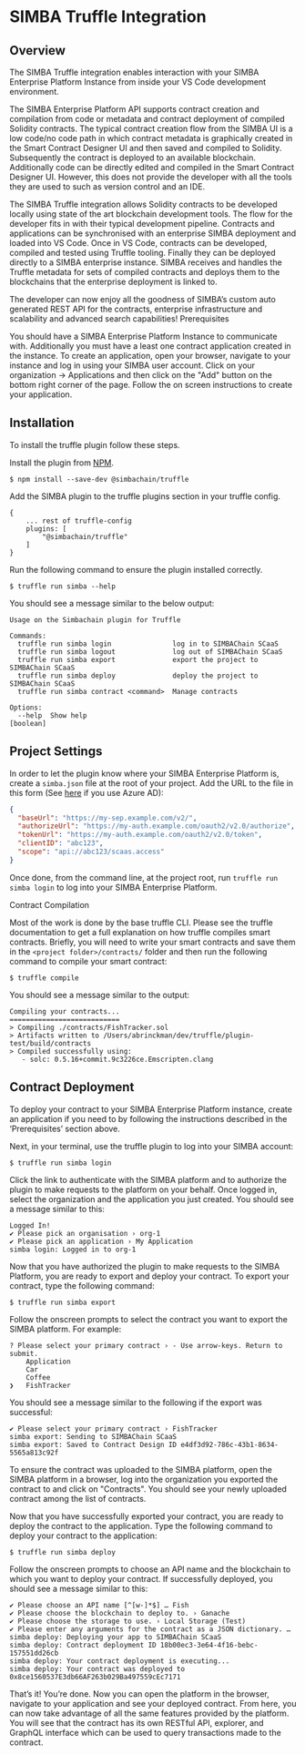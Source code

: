 # SIMBA Truffle Integration


## Overview

The SIMBA Truffle integration enables interaction with your SIMBA Enterprise Platform Instance from inside your VS Code development environment.

The SIMBA Enterprise Platform API supports contract creation and compilation from code or metadata and contract deployment of compiled Solidity contracts. The typical contract creation flow from the SIMBA UI is a low code/no code path in which  contract metadata is graphically created in the Smart Contract Designer UI and then saved and compiled to Solidity. Subsequently the contract is deployed to an available blockchain. Additionally code can be directly edited and compiled in the Smart Contract Designer UI. However, this does not provide the developer with all the tools they are used to such as version control and an IDE.

The SIMBA Truffle integration allows Solidity contracts to be developed locally using state of the art blockchain development tools. The flow for the developer fits in with their typical development pipeline. Contracts and applications can be synchronised with an enterprise SIMBA deployment and loaded into VS Code. Once in VS Code, contracts can be developed, compiled and tested using Truffle tooling. Finally they can be deployed directly to a SIMBA enterprise instance. SIMBA receives and handles the Truffle metadata for sets of compiled contracts and deploys them to the blockchains that the enterprise deployment is linked to. 

The developer can now enjoy all the goodness of SIMBA’s custom auto generated REST API for the contracts, enterprise infrastructure and scalability and advanced search capabilities!
Prerequisites

You should have a SIMBA Enterprise Platform Instance to communicate with. Additionally you must have a least one contract application created in the instance. To create an application, open your browser, navigate to your instance and log in using your SIMBA user account. Click on your organization -> Applications and then click on the "Add" button on the bottom right corner of the page. Follow the on screen instructions to create your application.
## Installation

To install the truffle plugin follow these steps.

Install the plugin from [NPM](https://www.npmjs.com/package/@simbachain/truffle).

`$ npm install --save-dev @simbachain/truffle`

Add the SIMBA plugin to the truffle plugins section in your truffle config.

```
{ 
    ... rest of truffle-config
    plugins: [
        "@simbachain/truffle"
    ]
}
```

Run the following command to ensure the plugin installed correctly.

`$ truffle run simba --help`

You should see a message similar to the below output:

```
Usage on the Simbachain plugin for Truffle

Commands:
  truffle run simba login               log in to SIMBAChain SCaaS
  truffle run simba logout              log out of SIMBAChain SCaaS
  truffle run simba export              export the project to SIMBAChain SCaaS
  truffle run simba deploy              deploy the project to SIMBAChain SCaaS
  truffle run simba contract <command>  Manage contracts

Options:
  --help  Show help                                                    [boolean]
```

## Project Settings

In order to let the plugin know where your SIMBA Enterprise Platform is, create a `simba.json` file at the root of your project. Add the URL to the file in this form (See [here](https://github.com/SIMBAChain/truffle/blob/main/docs/AzureAD.md) if you use Azure AD):

```json
{
  "baseUrl": "https://my-sep.example.com/v2/",
  "authorizeUrl": "https://my-auth.example.com/oauth2/v2.0/authorize",
  "tokenUrl": "https://my-auth.example.com/oauth2/v2.0/token",
  "clientID": "abc123",
  "scope": "api://abc123/scaas.access"
}
```

Once done, from the command line, at the project root, run `truffle run simba login` to log into your SIMBA Enterprise Platform.

Contract Compilation

Most of the work is done by the base truffle CLI. Please see the truffle documentation to get a full explanation on how truffle compiles smart contracts. Briefly, you will need to write your smart contracts and save them in the `<project folder>/contracts/` folder and then run the following command to compile your smart contract:

`$ truffle compile`

You should see a message similar to the output:

```
Compiling your contracts...
===========================
> Compiling ./contracts/FishTracker.sol
> Artifacts written to /Users/abrinckman/dev/truffle/plugin-test/build/contracts
> Compiled successfully using:
   - solc: 0.5.16+commit.9c3226ce.Emscripten.clang
```


## Contract Deployment

To deploy your contract to your SIMBA Enterprise Platform instance, create an application if you need to by following the instructions described in the ‘Prerequisites’ section above.

Next, in your terminal, use the truffle plugin to log into your SIMBA account:

`$ truffle run simba login`

Click the link to authenticate with the SIMBA platform and to authorize the plugin to make requests to the platform on your behalf. Once logged in, select the organization and the application you just created. You should see a message similar to this:

```
Logged In!
✔ Please pick an organisation › org-1
✔ Please pick an application › My Application
simba login: Logged in to org-1
```

Now that you have authorized the plugin to make requests to the SIMBA Platform,  you are ready to export and deploy your contract. To export your contract, type the following command:

`$ truffle run simba export`

Follow the onscreen prompts to select the contract you want to export the SIMBA platform. For example:

```
? Please select your primary contract › - Use arrow-keys. Return to submit.
    Application
    Car
    Coffee
❯   FishTracker
```

You should see a message similar to the following if the export was successful:


```
✔ Please select your primary contract › FishTracker
simba export: Sending to SIMBAChain SCaaS
simba export: Saved to Contract Design ID e4df3d92-786c-43b1-8634-5565a813c92f
```


To ensure the contract was uploaded to the SIMBA platform, open the SIMBA platform in a browser, log into the organization you exported the contract to and click on "Contracts". You should see your newly uploaded contract among the list of contracts.

Now that you have successfully exported your contract, you are ready to deploy the contract to the application. Type the following command to deploy your contract to the application:

`$ truffle run simba deploy`

Follow the onscreen prompts to choose an API name and the blockchain to which you want to deploy your contract. If successfully deployed, you should see a message similar to this:

```
✔ Please choose an API name [^[w-]*$] … Fish
✔ Please choose the blockchain to deploy to. › Ganache
✔ Please choose the storage to use. › Local Storage (Test)
✔ Please enter any arguments for the contract as a JSON dictionary. …
simba deploy: Deploying your app to SIMBAChain SCaaS
simba deploy: Contract deployment ID 18b00ec3-3e64-4f16-bebc-157551dd26cb
simba deploy: Your contract deployment is executing...
simba deploy: Your contract was deployed to 0x8ce1560537E3db66AF263b029Ba497559cEc7171
```

That’s it! You’re done. Now you can open the platform in the browser, navigate to your application and see your deployed contract. From here, you can now take advantage of all the same features provided by the platform. You will see that the contract has its own RESTful API, explorer, and GraphQL interface which can be used to query transactions made to the contract.









